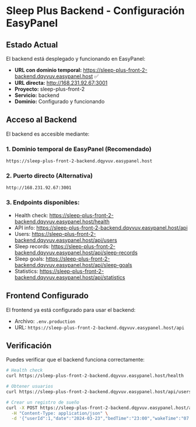 # Sleep Plus Backend - Configuración EasyPanel

## Estado Actual

El backend está desplegado y funcionando en EasyPanel:
- **URL con dominio temporal:** https://sleep-plus-front-2-backend.dqyvuv.easypanel.host ✅
- **URL directa:** http://168.231.92.67:3001
- **Proyecto:** sleep-plus-front-2
- **Servicio:** backend
- **Dominio:** Configurado y funcionando

## Acceso al Backend

El backend es accesible mediante:

### 1. Dominio temporal de EasyPanel (Recomendado)
```
https://sleep-plus-front-2-backend.dqyvuv.easypanel.host
```

### 2. Puerto directo (Alternativa)
```
http://168.231.92.67:3001
```

### 3. Endpoints disponibles:
- Health check: https://sleep-plus-front-2-backend.dqyvuv.easypanel.host/health
- API info: https://sleep-plus-front-2-backend.dqyvuv.easypanel.host/api
- Users: https://sleep-plus-front-2-backend.dqyvuv.easypanel.host/api/users
- Sleep records: https://sleep-plus-front-2-backend.dqyvuv.easypanel.host/api/sleep-records
- Sleep goals: https://sleep-plus-front-2-backend.dqyvuv.easypanel.host/api/sleep-goals
- Statistics: https://sleep-plus-front-2-backend.dqyvuv.easypanel.host/api/statistics

## Frontend Configurado

El frontend ya está configurado para usar el backend:
- Archivo: `.env.production`
- URL: `https://sleep-plus-front-2-backend.dqyvuv.easypanel.host/api`

## Verificación

Puedes verificar que el backend funciona correctamente:

```bash
# Health check
curl https://sleep-plus-front-2-backend.dqyvuv.easypanel.host/health

# Obtener usuarios
curl https://sleep-plus-front-2-backend.dqyvuv.easypanel.host/api/users

# Crear un registro de sueño
curl -X POST https://sleep-plus-front-2-backend.dqyvuv.easypanel.host/api/sleep-records \
  -H "Content-Type: application/json" \
  -d '{"userId":1,"date":"2024-03-23","bedTime":"23:00","wakeTime":"07:00","duration":8,"quality":5}'
```
